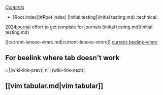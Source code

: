 *[Contents](Contents.md)*
* [Root index](#Root index)
[initial testing](initial testing.md) :technical:

[2024journal](2024journal.md) effort to get template for journals  [initial testing.md](initial testing.md)

[[current-lenovo-vimrc.md|current-lenovo-vimrc]]
[current-beelink-vimrc](current-beelink-vimrc.md)

## For beelink where tab doesn't work
`n`     <tab>               |<plug>(wiki-link-prev)|
n`     <tab>               |<plug>(wiki-link-next)|

## [[vim tabular.md|vim tabular]]


